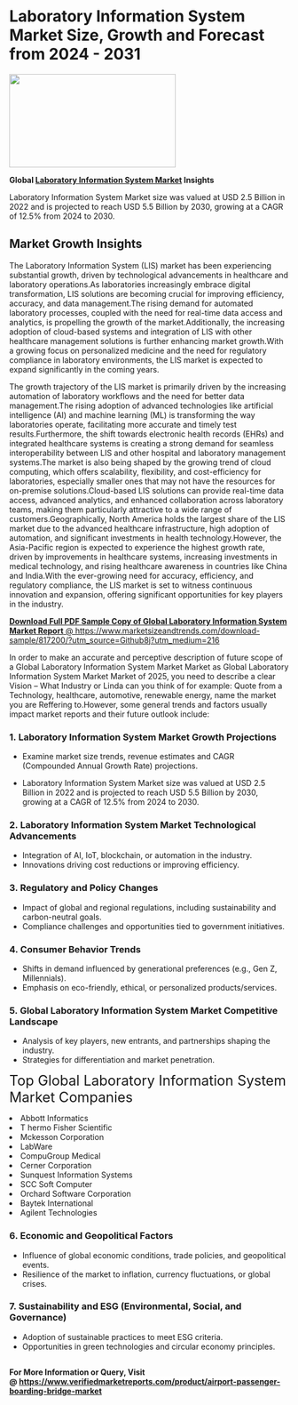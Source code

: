 <H1>Laboratory Information System Market Size, Growth and Forecast from 2024 - 2031</H1><img class="aligncenter size-medium wp-image-584254" src="https://thirdeyenews.in/wp-content/uploads/2024/09/Global-Market-Research-300x168.jpeg" alt="" width="300" height="168" /><p><strong>Global&nbsp;<a href="https://www.marketsizeandtrends.com/download-sample/817200/?utm_source=Github8j?utm_medium=216">Laboratory Information System Market</a> Insights</strong></p><p>Laboratory Information System Market size was valued at USD 2.5 Billion in 2022 and is projected to reach USD 5.5 Billion by 2030, growing at a CAGR of 12.5% from 2024 to 2030.</p><p><h2>Market Growth Insights</h2> <p>The Laboratory Information System (LIS) market has been experiencing substantial growth, driven by technological advancements in healthcare and laboratory operations.As laboratories increasingly embrace digital transformation, LIS solutions are becoming crucial for improving efficiency, accuracy, and data management.The rising demand for automated laboratory processes, coupled with the need for real-time data access and analytics, is propelling the growth of the market.Additionally, the increasing adoption of cloud-based systems and integration of LIS with other healthcare management solutions is further enhancing market growth.With a growing focus on personalized medicine and the need for regulatory compliance in laboratory environments, the LIS market is expected to expand significantly in the coming years.<a href="#"></a></p> <p>The growth trajectory of the LIS market is primarily driven by the increasing automation of laboratory workflows and the need for better data management.The rising adoption of advanced technologies like artificial intelligence (AI) and machine learning (ML) is transforming the way laboratories operate, facilitating more accurate and timely test results.Furthermore, the shift towards electronic health records (EHRs) and integrated healthcare systems is creating a strong demand for seamless interoperability between LIS and other hospital and laboratory management systems.The market is also being shaped by the growing trend of cloud computing, which offers scalability, flexibility, and cost-efficiency for laboratories, especially smaller ones that may not have the resources for on-premise solutions.Cloud-based LIS solutions can provide real-time data access, advanced analytics, and enhanced collaboration across laboratory teams, making them particularly attractive to a wide range of customers.Geographically, North America holds the largest share of the LIS market due to the advanced healthcare infrastructure, high adoption of automation, and significant investments in health technology.However, the Asia-Pacific region is expected to experience the highest growth rate, driven by improvements in healthcare systems, increasing investments in medical technology, and rising healthcare awareness in countries like China and India.With the ever-growing need for accuracy, efficiency, and regulatory compliance, the LIS market is set to witness continuous innovation and expansion, offering significant opportunities for key players in the industry.<a href="#"></p><p><span class=""><strong>Download Full PDF Sample Copy of Global Laboratory Information System Market Report</strong> @ <a href="https://www.marketsizeandtrends.com/download-sample/817200/?utm_source=Github8j?utm_medium=216" target="_blank">https://www.marketsizeandtrends.com/download-sample/817200/?utm_source=Github8j?utm_medium=216</a></span></p><p>In order to make an accurate and perceptive description of future scope of a Global&nbsp;Laboratory Information System Market Market as Global&nbsp;Laboratory Information System Market Market of 2025, you need to describe a clear Vision &ndash; What Industry or Linda can you think of for example: Quote from a Technology, healthcare, automotive, renewable energy, name the market you are Reffering to.However, some general trends and factors usually impact market reports and their future outlook include:</p><h3>1.&nbsp;<strong>Laboratory Information System Market Growth Projections</strong></h3><ul><li>Examine market size trends, revenue estimates and CAGR (Compounded Annual Growth Rate) projections.</li><li><p>Laboratory Information System Market size was valued at USD 2.5 Billion in 2022 and is projected to reach USD 5.5 Billion by 2030, growing at a CAGR of 12.5% from 2024 to 2030.</p></li></ul><h3>2.&nbsp;<strong>Laboratory Information System Market Technological Advancements</strong></h3><ul><li>Integration of AI, IoT, blockchain, or automation in the industry.</li><li>Innovations driving cost reductions or improving efficiency.</li></ul><h3>3.&nbsp;<strong>Regulatory and Policy Changes</strong></h3><ul><li>Impact of global and regional regulations, including sustainability and carbon-neutral goals.</li><li>Compliance challenges and opportunities tied to government initiatives.</li></ul><h3>4.&nbsp;<strong>Consumer Behavior Trends</strong></h3><ul><li>Shifts in demand influenced by generational preferences (e.g., Gen Z, Millennials).</li><li>Emphasis on eco-friendly, ethical, or personalized products/services.</li></ul><h3>5.&nbsp;<strong>Global Laboratory Information System Market Competitive Landscape</strong></h3><ul><li>Analysis of key players, new entrants, and partnerships shaping the industry.</li><li>Strategies for differentiation and market penetration.</li></ul><p data-pm-slice="1 1 []"><span style="color: inherit; font-family: inherit; font-size: 25px;">Top Global Laboratory Information System Market Companies</span></p><div class="" data-test-id=""><p><li>Abbott Informatics</li><li> T hermo Fisher Scientific</li><li> Mckesson Corporation</li><li> LabWare</li><li> CompuGroup Medical</li><li> Cerner Corporation</li><li> Sunquest Information Systems</li><li> SCC Soft Computer</li><li> Orchard Software Corporation</li><li> Baytek International</li><li> Agilent Technologies</li></p></div><h3>6.&nbsp;<strong>Economic and Geopolitical Factors</strong></h3><ul><li>Influence of global economic conditions, trade policies, and geopolitical events.</li><li>Resilience of the market to inflation, currency fluctuations, or global crises.</li></ul><h3>7.&nbsp;<strong>Sustainability and ESG (Environmental, Social, and Governance)</strong></h3><ul><li>Adoption of sustainable practices to meet ESG criteria.</li><li>Opportunities in green technologies and circular economy principles.</li></ul><h2><strong style="font-size: 14px;">For More Information or Query, Visit @&nbsp;</strong><a style="background-color: #ffffff; font-size: 14px;" href="https://www.marketsizeandtrends.com/report/laboratory-information-system-market/" target="_blank">https://www.verifiedmarketreports.com/product/airport-passenger-boarding-bridge-market</a></h2>